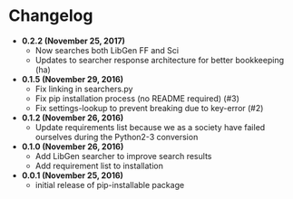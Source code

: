 # Changelog

- **0.2.2 (November 25, 2017)**
    - Now searches both LibGen FF and Sci
    - Updates to searcher response architecture for better bookkeeping (ha)
- **0.1.5 (November 29, 2016)**
    - Fix linking in searchers.py
    - Fix pip installation process (no README required) (#3)
    - Fix settings-lookup to prevent breaking due to key-error (#2)
- **0.1.2 (November 26, 2016)**
    - Update requirements list because we as a society have failed ourselves during the Python2-3 conversion
- **0.1.0 (November 26, 2016)**
    - Add LibGen searcher to improve search results
    - Add requirement list to installation
- **0.0.1 (November 25, 2016)**
    - initial release of pip-installable package
